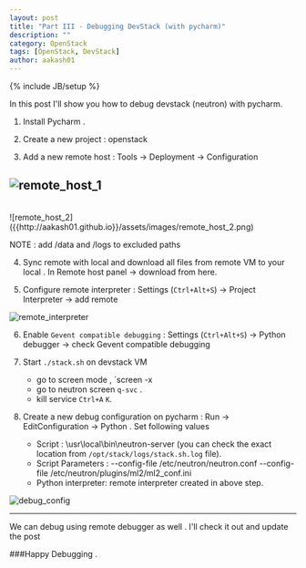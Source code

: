 ```yaml
---
layout: post
title: "Part III - Debugging DevStack (with pycharm)"
description: ""
category: OpenStack
tags: [OpenStack, DevStack]
author: aakash01
---
```

{% include JB/setup %}

In this post I'll show you how to debug devstack (neutron) with pycharm. 

1. Install Pycharm . 

2. Create a new project : openstack

3. Add a new remote host : Tools -> Deployment -> Configuration 
	
![remote_host_1]({{http://aakash01.github.io}}/assets/images/remote_host_1.png)
-----------------------
<br/>
![remote_host_2]({{http://aakash01.github.io}}/assets/images/remote_host_2.png)

NOTE : add /data and /logs to  excluded paths

4. Sync remote with local and download all files from remote VM to your local . In Remote host panel -> download from here. 

5. Configure remote interpreter : Settings (`Ctrl+Alt+S`) -> Project Interpreter -> add remote 
  

![remote_interpreter]({{http://aakash01.github.io}}/assets/images/remote_interpreter.png)

6. Enable `Gevent compatible debugging` : Settings (`Ctrl+Alt+S`) -> Python debugger -> check Gevent compatible debugging

7. Start `./stack.sh` on devstack VM 
	- go to screen mode , `screen -x
	- go to neutron screen `q-svc` .
	- kill service `Ctrl+A` `K`. 

8. Create a new debug configuration on pycharm : Run -> EditConfiguration ->  Python . Set following values
	- Script : \usr\local\bin\neutron-server   (you can check the exact location from `/opt/stack/logs/stack.sh.log` file).
	- Script Parameters : --config-file /etc/neutron/neutron.conf --config-file /etc/neutron/plugins/ml2/ml2_conf.ini
	- Python interpreter: remote interpreter created in above step. 

![debug_config]({{http://aakash01.github.io}}/assets/images/debug_config.png)

-------------------------------------------------------
We can debug using remote debugger as well . I'll check it out and update the post

###Happy Debugging .